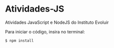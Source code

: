 # Atividades-JS

Atividades JavaScript e NodeJS do Instituto Evoluir

Para iniciar o código, insira no terminal:
```sh
$ npm install
```